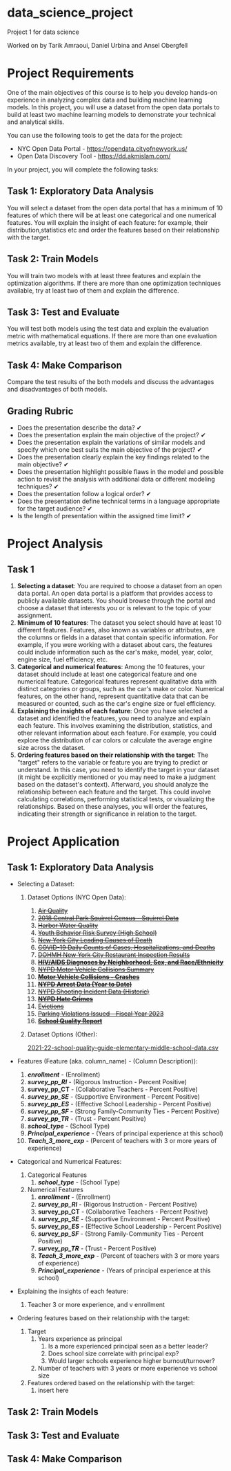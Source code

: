 # data_science_project
Project 1 for data science

Worked on by Tarik Amraoui, Daniel Urbina and Ansel Obergfell


# Project Requirements

One of the main objectives of this course is to help you develop hands-on experience in analyzing complex data and building machine learning models. In this project, you will use a dataset from the open data portals to build at least two machine learning models to demonstrate your technical and analytical skills.

You can use the following tools to get the data for the project:

- NYC Open Data Portal - https://opendata.cityofnewyork.us/
- Open Data Discovery Tool - https://dd.akmislam.com/

In your project, you will complete the following tasks:

## **Task 1: Exploratory Data Analysis**

You will select a dataset from the open data portal that has a minimum of 10 features of which there will be at least one categorical and one numerical features. You will explain the insight of each feature: for example, their distribution,statistics etc and order the features based on their relationship with the target.

## **Task 2: Train Models**

You will train two models with at least three features and explain the optimization algorithms. If there are more than one optimization techniques available, try at least two of them and explain the difference.

## **Task 3: Test and Evaluate**

You will test both models using the test data and explain the evaluation metric with mathematical equations. If there are more than one evaluation metrics available, try at least two of them and explain the difference.

## **Task 4: Make Comparison**

Compare the test results of the both models and discuss the advantages and disadvantages of both models.

## Grading Rubric

- Does the presentation describe the data? ✔
- Does the presentation explain the main objective of the project? ✔
- Does the presentation explain the variations of similar models and specify which one best suits the main objective of the project? ✔
- Does the presentation clearly explain the key findings related to the main objective? ✔
- Does the presentation highlight possible flaws in the model and possible action to revisit the analysis with additional data or different modeling techniques? ✔
- Does the presentation follow a logical order? ✔
- Does the presentation define technical terms in a language appropriate for the target audience? ✔
- Is the length of presentation within the assigned time limit? ✔

# Project Analysis

## Task 1

1. **Selecting a dataset**: You are required to choose a dataset from an open data portal. An open data portal is a platform that provides access to publicly available datasets. You should browse through the portal and choose a dataset that interests you or is relevant to the topic of your assignment.
2. **Minimum of 10 features**: The dataset you select should have at least 10 different features. Features, also known as variables or attributes, are the columns or fields in a dataset that contain specific information. For example, if you were working with a dataset about cars, the features could include information such as the car's make, model, year, color, engine size, fuel efficiency, etc.
3. **Categorical and numerical features**: Among the 10 features, your dataset should include at least one categorical feature and one numerical feature. Categorical features represent qualitative data with distinct categories or groups, such as the car's make or color. Numerical features, on the other hand, represent quantitative data that can be measured or counted, such as the car's engine size or fuel efficiency.
4. **Explaining the insights of each feature**: Once you have selected a dataset and identified the features, you need to analyze and explain each feature. This involves examining the distribution, statistics, and other relevant information about each feature. For example, you could explore the distribution of car colors or calculate the average engine size across the dataset.
5. **Ordering features based on their relationship with the target**: The "target" refers to the variable or feature you are trying to predict or understand. In this case, you need to identify the target in your dataset (it might be explicitly mentioned or you may need to make a judgment based on the dataset's context). Afterward, you should analyze the relationship between each feature and the target. This could involve calculating correlations, performing statistical tests, or visualizing the relationships. Based on these analyses, you will order the features, indicating their strength or significance in relation to the target.

# Project Application

## Task 1: Exploratory Data Analysis

- Selecting a Dataset:
    1. Dataset Options (NYC Open Data):
        1. [~~Air Quality~~](https://data.cityofnewyork.us/Environment/Air-Quality/c3uy-2p5r)
        2. [~~2018 Central Park Squirrel Census - Squirrel Data~~](https://data.cityofnewyork.us/Environment/2018-Central-Park-Squirrel-Census-Squirrel-Data/vfnx-vebw)
        3. [~~Harbor Water Quality~~](https://data.cityofnewyork.us/Environment/Harbor-Water-Quality/5uug-f49n)
        4. [~~Youth Behavior Risk Survey (High School)~~](https://data.cityofnewyork.us/Health/Youth-Behavior-Risk-Survey-High-School-/3qty-g4aq)
        5. [~~New York City Leading Causes of Death~~](https://data.cityofnewyork.us/Health/New-York-City-Leading-Causes-of-Death/jb7j-dtam)
        6. [~~COVID-19 Daily Counts of Cases, Hospitalizations, and Deaths~~](https://data.cityofnewyork.us/Health/COVID-19-Daily-Counts-of-Cases-Hospitalizations-an/rc75-m7u3)
        7. [~~DOHMH New York City Restaurant Inspection Results~~](https://data.cityofnewyork.us/Health/DOHMH-New-York-City-Restaurant-Inspection-Results/43nn-pn8j)
        8. [**~~HIV/AIDS Diagnoses by Neighborhood, Sex, and Race/Ethnicity~~**](https://data.cityofnewyork.us/Health/HIV-AIDS-Diagnoses-by-Neighborhood-Sex-and-Race-Et/ykvb-493p)
        9. [~~NYPD Motor Vehicle Collisions Summary~~](https://data.cityofnewyork.us/NYC-BigApps/NYPD-Motor-Vehicle-Collisions-Summary/m666-sf2m)
        10. [**~~Motor Vehicle Collisions - Crashes~~**](https://data.cityofnewyork.us/Public-Safety/Motor-Vehicle-Collisions-Crashes/h9gi-nx95)
        11. [**~~NYPD Arrest Data (Year to Date)~~**](https://data.cityofnewyork.us/Public-Safety/NYPD-Arrest-Data-Year-to-Date-/uip8-fykc)
        12. [~~NYPD Shooting Incident Data (Historic)~~](https://data.cityofnewyork.us/Public-Safety/NYPD-Shooting-Incident-Data-Historic-/833y-fsy8)
        13. [**~~NYPD Hate Crimes~~**](https://data.cityofnewyork.us/Public-Safety/NYPD-Hate-Crimes/bqiq-cu78)
        14. [E~~victions~~](https://data.cityofnewyork.us/City-Government/Evictions/6z8x-wfk4)
        15. [~~Parking Violations Issued - Fiscal Year 2023~~](https://data.cityofnewyork.us/City-Government/Parking-Violations-Issued-Fiscal-Year-2023/pvqr-7yc4)
        16. [**~~School Quality Report~~**](https://data.cityofnewyork.us/Education/2017-2018-School-Quality-Report-District-75-School/qy3b-p2ms)
    2. Dataset Options (Other):
        
        [2021-22-school-quality-guide-elementary-middle-school-data.csv](https://s3-us-west-2.amazonaws.com/secure.notion-static.com/8a89d946-cf66-413a-a811-e8bd1ab7a355/2021-22-school-quality-guide-elementary-middle-school-data.csv)
        
- Features (Feature (aka. column_name) - (Column Description)):
    1. ***enrollment*** - (Enrollment)
    2. ***survey_pp_RI*** - (Rigorous Instruction - Percent Positive)
    3. ************************************survey_pp_CT************************************ - (Collaborative Teachers - Percent Positive)
    4. ***survey_pp_SE*** - (Supportive Environment - Percent Positive)
    5. ***survey_pp_ES*** - (Effective School Leadership - Percent Positive)
    6. ***survey_pp_SF*** - (Strong Family-Community Ties - Percent Positive)
    7. ***survey_pp_TR*** - (Trust - Percent Positive)
    8. ***school_type*** - (School Type)
    9. ***Principal_experience*** - (Years of principal experience at this school)
    10. ***Teach_3_more_exp*** - (Percent of teachers with 3 or more years of experience)
- Categorical and Numerical Features:
    1. Categorical Features
        1. ***school_type*** - (School Type)
    2. Numerical Features
        1. ***enrollment*** - (Enrollment)
        2. ***survey_pp_RI*** - (Rigorous Instruction - Percent Positive)
        3. ************************************survey_pp_CT************************************ - (Collaborative Teachers - Percent Positive)
        4. ***survey_pp_SE*** - (Supportive Environment - Percent Positive)
        5. ***survey_pp_ES*** - (Effective School Leadership - Percent Positive)
        6. ***survey_pp_SF*** - (Strong Family-Community Ties - Percent Positive)
        7. ***survey_pp_TR*** - (Trust - Percent Positive)
        8. ***Teach_3_more_exp*** - (Percent of teachers with 3 or more years of experience)
        9. ***Principal_experience*** - (Years of principal experience at this school)
- Explaining the insights of each feature:
    1. Teacher 3 or more experience, and v enrollment
        
        
- Ordering features based on their relationship with the target:
    1. Target
        1. Years experience as principal
            1. Is a more experienced principal seen as a better leader?
            2. Does school size correlate with principal exp?
            3. Would larger schools experience higher burnout/turnover?
        2. Number of teachers with 3 years or more experience vs school size
    2. Features ordered based on the relationship with the target:
        1. insert here

## **Task 2: Train Models**

## **Task 3: Test and Evaluate**

## **Task 4: Make Comparison**
